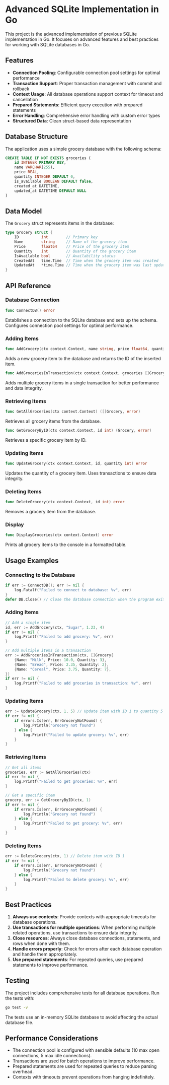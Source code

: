 # Advanced SQLite Implementation in Go

This project is the advanced implementation of previous SQLite implementation in Go. It focuses on advanced features and best practices for working with SQLite databases in Go.

## Features

- **Connection Pooling**: Configurable connection pool settings for optimal performance
- **Transaction Support**: Proper transaction management with commit and rollback
- **Context Usage**: All database operations support context for timeout and cancellation
- **Prepared Statements**: Efficient query execution with prepared statements
- **Error Handling**: Comprehensive error handling with custom error types
- **Structured Data**: Clean struct-based data representation

## Database Structure

The application uses a simple grocery database with the following schema:

```sql
CREATE TABLE IF NOT EXISTS groceries (
    id INTEGER PRIMARY KEY,
    name VARCHAR(255),
    price REAL,
    quantity INTEGER DEFAULT 0,
    is_available BOOLEAN DEFAULT false,
    created_at DATETIME,
    updated_at DATETIME DEFAULT NULL
)
```

## Data Model

The `Grocery` struct represents items in the database:

```go
type Grocery struct {
    ID          int        // Primary key
    Name        string     // Name of the grocery item
    Price       float64    // Price of the grocery item
    Quantity    int        // Quantity of the grocery item
    IsAvailable bool       // Availability status
    CreatedAt   time.Time  // Time when the grocery item was created
    UpdatedAt   *time.Time // Time when the grocery item was last updated (can be nil)
}
```

## API Reference

### Database Connection

```go
func ConnectDB() error
```

Establishes a connection to the SQLite database and sets up the schema. Configures connection pool settings for optimal performance.

### Adding Items

```go
func AddGrocery(ctx context.Context, name string, price float64, quantity int) (int64, error)
```

Adds a new grocery item to the database and returns the ID of the inserted item.

```go
func AddGroceriesInTransaction(ctx context.Context, groceries []Grocery) error
```

Adds multiple grocery items in a single transaction for better performance and data integrity.

### Retrieving Items

```go
func GetAllGroceries(ctx context.Context) ([]Grocery, error)
```

Retrieves all grocery items from the database.

```go
func GetGroceryByID(ctx context.Context, id int) (Grocery, error)
```

Retrieves a specific grocery item by ID.

### Updating Items

```go
func UpdateGrocery(ctx context.Context, id, quantity int) error
```

Updates the quantity of a grocery item. Uses transactions to ensure data integrity.

### Deleting Items

```go
func DeleteGrocery(ctx context.Context, id int) error
```

Removes a grocery item from the database.

### Display

```go
func DisplayGroceries(ctx context.Context) error
```

Prints all grocery items to the console in a formatted table.

## Usage Examples

### Connecting to the Database

```go
if err := ConnectDB(); err != nil {
    log.Fatalf("Failed to connect to database: %v", err)
}
defer DB.Close() // Close the database connection when the program exits
```

### Adding Items

```go
// Add a single item
id, err := AddGrocery(ctx, "Sugar", 1.23, 4)
if err != nil {
    log.Printf("Failed to add grocery: %v", err)
}

// Add multiple items in a transaction
err := AddGroceriesInTransaction(ctx, []Grocery{
    {Name: "Milk", Price: 10.0, Quantity: 3},
    {Name: "Bread", Price: 2.35, Quantity: 2},
    {Name: "Cereal", Price: 3.75, Quantity: 7},
})
if err != nil {
    log.Printf("Failed to add groceries in transaction: %v", err)
}
```

### Updating Items

```go
err := UpdateGrocery(ctx, 1, 5) // Update item with ID 1 to quantity 5
if err != nil {
    if errors.Is(err, ErrGroceryNotFound) {
        log.Println("Grocery not found")
    } else {
        log.Printf("Failed to update grocery: %v", err)
    }
}
```

### Retrieving Items

```go
// Get all items
groceries, err := GetAllGroceries(ctx)
if err != nil {
    log.Printf("Failed to get groceries: %v", err)
}

// Get a specific item
grocery, err := GetGroceryByID(ctx, 1)
if err != nil {
    if errors.Is(err, ErrGroceryNotFound) {
        log.Println("Grocery not found")
    } else {
        log.Printf("Failed to get grocery: %v", err)
    }
}
```

### Deleting Items

```go
err := DeleteGrocery(ctx, 1) // Delete item with ID 1
if err != nil {
    if errors.Is(err, ErrGroceryNotFound) {
        log.Println("Grocery not found")
    } else {
        log.Printf("Failed to delete grocery: %v", err)
    }
}
```

## Best Practices

1. **Always use contexts**: Provide contexts with appropriate timeouts for database operations.
2. **Use transactions for multiple operations**: When performing multiple related operations, use transactions to ensure data integrity.
3. **Close resources**: Always close database connections, statements, and rows when done with them.
4. **Handle errors properly**: Check for errors after each database operation and handle them appropriately.
5. **Use prepared statements**: For repeated queries, use prepared statements to improve performance.

## Testing

The project includes comprehensive tests for all database operations. Run the tests with:

```bash
go test -v
```

The tests use an in-memory SQLite database to avoid affecting the actual database file.

## Performance Considerations

- The connection pool is configured with sensible defaults (10 max open connections, 5 max idle connections).
- Transactions are used for batch operations to improve performance.
- Prepared statements are used for repeated queries to reduce parsing overhead.
- Contexts with timeouts prevent operations from hanging indefinitely.
